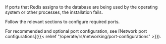 If ports that Redis assigns to the database are being used by the operating system or other processes, the installation fails.

Follow the relevant sections to configure required ports.

For recommended and optional port configuration, see [Network port configurations]({{< relref "/operate/rs/networking/port-configurations" >}}).